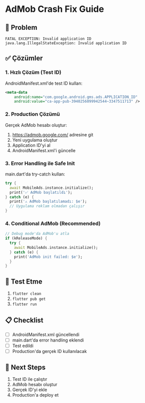 # AdMob Crash Fix Guide

## 🚨 Problem
```
FATAL EXCEPTION: Invalid application ID
java.lang.IllegalStateException: Invalid application ID
```

## ✅ Çözümler

### 1. Hızlı Çözüm (Test ID)
AndroidManifest.xml'de test ID kullan:
```xml
<meta-data
    android:name="com.google.android.gms.ads.APPLICATION_ID"
    android:value="ca-app-pub-3940256099942544~3347511713" />
```

### 2. Production Çözümü
Gerçek AdMob hesabı oluştur:
1. https://admob.google.com/ adresine git
2. Yeni uygulama oluştur
3. Application ID'yi al
4. AndroidManifest.xml'i güncelle

### 3. Error Handling ile Safe Init
main.dart'da try-catch kullan:
```dart
try {
  await MobileAds.instance.initialize();
  print('✅ AdMob başlatıldı');
} catch (e) {
  print('⚠️ AdMob başlatılamadı: $e');
  // Uygulama reklam olmadan çalışır
}
```

### 4. Conditional AdMob (Recommended)
```dart
// Debug mode'da AdMob'u atla
if (kReleaseMode) {
  try {
    await MobileAds.instance.initialize();
  } catch (e) {
    print('AdMob init failed: $e');
  }
}
```

## 🔄 Test Etme
1. `flutter clean`
2. `flutter pub get`
3. `flutter run`

## 📋 Checklist
- [ ] AndroidManifest.xml güncellendi
- [ ] main.dart'da error handling eklendi  
- [ ] Test edildi
- [ ] Production'da gerçek ID kullanılacak

## 🚀 Next Steps
1. Test ID ile çalıştır
2. AdMob hesabı oluştur
3. Gerçek ID'yi ekle
4. Production'a deploy et
